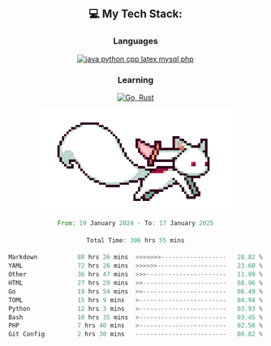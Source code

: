 
<div align="center">
<br>

## 💻 My Tech Stack:

### Languages

[![java python cpp latex mysql php](https://skillicons.dev/icons?i=java,python,cpp,latex,mysql,php)](https://skillicons.dev)

### Learning

[![Go, Rust](https://skillicons.dev/icons?i=go,rust)](https://skillicons.dev)

<center>

<img src="kyubey.gif" alt="Alt-Text" title="" >

</center>


<!--START_SECTION:waka-->

```rust
From: 19 January 2024 - To: 17 January 2025

Total Time: 306 hrs 55 mins

Markdown           88 hrs 26 mins  >>>>>>>------------------   28.82 %
YAML               72 hrs 26 mins  >>>>>>-------------------   23.60 %
Other              36 hrs 47 mins  >>>----------------------   11.99 %
HTML               27 hrs 29 mins  >>-----------------------   08.96 %
Go                 19 hrs 54 mins  >>-----------------------   06.49 %
TOML               15 hrs 9 mins   >------------------------   04.94 %
Python             12 hrs 3 mins   >------------------------   03.93 %
Bash               10 hrs 35 mins  >------------------------   03.45 %
PHP                7 hrs 40 mins   >------------------------   02.50 %
Git Config         2 hrs 30 mins   -------------------------   00.82 %
```

<!--END_SECTION:waka-->
